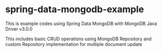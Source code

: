 # spring-data-mongodb-example
This is example codes using Spring Data MongoDB with MongoDB Java Driver v3.0.0

This includes basic CRUD operations using MongoDB Repository and custom Repository implementation for multiple document update
